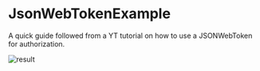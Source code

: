 # JsonWebTokenExample

A quick guide followed from a YT tutorial on how to use a JSONWebToken for authorization.

![result](https://user-images.githubusercontent.com/9407191/84720887-4d278680-af4d-11ea-814e-2c58be93aa25.JPG)

